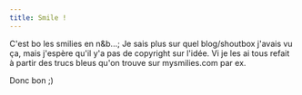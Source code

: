 ```yaml
---
title: Smile !
---
```


C'est bo les smilies en n&b...; Je sais plus sur quel blog/shoutbox j'avais vu
ça, mais j'espère qu'il y'a pas de copyright sur l'idée. Vi je les ai tous
refait à partir des trucs bleus qu'on trouve sur mysmilies.com par ex.

Donc bon ;)


